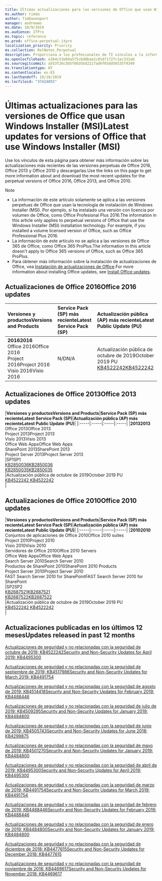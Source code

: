 ```yaml
---
title: Últimas actualizaciones para las versiones de Office que usan Windows Installer (MSI)
ms.author: timda
author: TimDavenport
manager: andrewmo
ms.date: 10/9/2019
ms.audience: ITPro
ms.topic: reference
ms.prod: office-perpetual-itpro
localization_priority: Priority
ms.collection: RelNotes_Perpetual
description: Proporciona a los profesionales de TI vínculos a la información de las últimas actualizaciones de las versiones perpetuas de Office 2016, Office 2013 y Office 2010.
ms.openlocfilehash: e3b4c53e69a575cbd8bae2c01d7172fc1ec331ab
ms.sourcegitcommit: a553f26c5b5f8035bd2217ad6f03dd56535f9349
ms.translationtype: HT
ms.contentlocale: es-ES
ms.lasthandoff: 10/18/2019
ms.locfileid: "37424055"
---
```

# <a name="latest-updates-for-versions-of-office-that-use-windows-installer-msi"></a><span data-ttu-id="7069c-103">Últimas actualizaciones para las versiones de Office que usan Windows Installer (MSI)</span><span class="sxs-lookup"><span data-stu-id="7069c-103">Latest updates for versions of Office that use Windows Installer (MSI)</span></span>

<span data-ttu-id="7069c-104">Use los vínculos de esta página para obtener más información sobre las actualizaciones más recientes de las versiones perpetuas de Office 2016, Office 2013 y Office 2010 y descargarlas.</span><span class="sxs-lookup"><span data-stu-id="7069c-104">Use the links on this page to get more information about and download the most recent updates for the perpetual versions of Office 2016, Office 2013, and Office 2010.</span></span>
  
 
> [!NOTE]
> - <span data-ttu-id="7069c-p101">La información de este artículo solamente se aplica a las versiones perpetuas de Office que usan la tecnología de instalación de Windows Installer (MSI). Por ejemplo, si ha instalado una versión con licencia por volumen de Office, como Office Profesional Plus 2016.</span><span class="sxs-lookup"><span data-stu-id="7069c-p101">The information in this article only applies to perpetual versions of Office that use the Windows Installer (MSI) installation technology. For example, if you installed a volume licensed version of Office, such as Office Professional Plus 2016.</span></span>
> - <span data-ttu-id="7069c-107">La información de este artículo no se aplica a las versiones de Office 365 de Office, como Office 365 ProPlus.</span><span class="sxs-lookup"><span data-stu-id="7069c-107">The information in this article doesn't apply to Office 365 versions of Office, such as Office 365 ProPlus.</span></span>
> - <span data-ttu-id="7069c-108">Para obtener más información sobre la instalación de actualizaciones de Office, vea [Instalación de actualizaciones de Office](https://support.office.com/article/2ab296f3-7f03-43a2-8e50-46de917611c5).</span><span class="sxs-lookup"><span data-stu-id="7069c-108">For more information about installing Office updates, see [Install Office updates](https://support.office.com/article/2ab296f3-7f03-43a2-8e50-46de917611c5).</span></span> 


## <a name="office-2016-updates"></a><span data-ttu-id="7069c-109">Actualizaciones de Office 2016</span><span class="sxs-lookup"><span data-stu-id="7069c-109">Office 2016 updates</span></span>

|<span data-ttu-id="7069c-110">**Versiones y productos**</span><span class="sxs-lookup"><span data-stu-id="7069c-110">**Versions and Products**</span></span>|<span data-ttu-id="7069c-111">**Service Pack (SP) más reciente**</span><span class="sxs-lookup"><span data-stu-id="7069c-111">**Latest Service Pack (SP)**</span></span>|<span data-ttu-id="7069c-112">**Actualización pública (AP) más reciente**</span><span class="sxs-lookup"><span data-stu-id="7069c-112">**Latest Public Update (PU)**</span></span>|
|:-----|:-----|:-----|
|<span data-ttu-id="7069c-113">**2016**</span><span class="sxs-lookup"><span data-stu-id="7069c-113">**2016**</span></span> <br/> <span data-ttu-id="7069c-114">Office 2016</span><span class="sxs-lookup"><span data-stu-id="7069c-114">Office 2016</span></span>  <br/> <span data-ttu-id="7069c-115">Project 2016</span><span class="sxs-lookup"><span data-stu-id="7069c-115">Project 2016</span></span>  <br/> <span data-ttu-id="7069c-116">Visio 2016</span><span class="sxs-lookup"><span data-stu-id="7069c-116">Visio 2016</span></span>  <br/> |<span data-ttu-id="7069c-117">N/D</span><span class="sxs-lookup"><span data-stu-id="7069c-117">N/A</span></span>  <br/> |<span data-ttu-id="7069c-118">Actualización pública de octubre de 2019</span><span class="sxs-lookup"><span data-stu-id="7069c-118">October 2019 PU</span></span>  <br/> [<span data-ttu-id="7069c-119">KB4522242</span><span class="sxs-lookup"><span data-stu-id="7069c-119">KB4522242</span></span>](https://support.microsoft.com/help/4522242) <br/> |
   
## <a name="office-2013-updates"></a><span data-ttu-id="7069c-120">Actualizaciones de Office 2013</span><span class="sxs-lookup"><span data-stu-id="7069c-120">Office 2013 updates</span></span>

|<span data-ttu-id="7069c-121">**Versiones y productos**</span><span class="sxs-lookup"><span data-stu-id="7069c-121">**Versions and Products**</span></span>|<span data-ttu-id="7069c-122">**Service Pack (SP) más reciente**</span><span class="sxs-lookup"><span data-stu-id="7069c-122">**Latest Service Pack (SP)**</span></span>|<span data-ttu-id="7069c-123">**Actualización pública (AP) más reciente**</span><span class="sxs-lookup"><span data-stu-id="7069c-123">**Latest Public Update (PU)**</span></span>|
|:-----|:-----|:-----|:-----|
|<span data-ttu-id="7069c-124">**2013**</span><span class="sxs-lookup"><span data-stu-id="7069c-124">**2013**</span></span> <br/> <span data-ttu-id="7069c-125">Office 2013</span><span class="sxs-lookup"><span data-stu-id="7069c-125">Office 2013</span></span>  <br/> <span data-ttu-id="7069c-126">Project 2013</span><span class="sxs-lookup"><span data-stu-id="7069c-126">Project 2013</span></span>  <br/> <span data-ttu-id="7069c-127">Visio 2013</span><span class="sxs-lookup"><span data-stu-id="7069c-127">Visio 2013</span></span>  <br/> <span data-ttu-id="7069c-128">Office Web Apps</span><span class="sxs-lookup"><span data-stu-id="7069c-128">Office Web Apps</span></span>  <br/> <span data-ttu-id="7069c-129">SharePoint 2013</span><span class="sxs-lookup"><span data-stu-id="7069c-129">SharePoint 2013</span></span>  <br/> <span data-ttu-id="7069c-130">Project Server 2013</span><span class="sxs-lookup"><span data-stu-id="7069c-130">Project Server 2013</span></span>  <br/> |<span data-ttu-id="7069c-131">SP1</span><span class="sxs-lookup"><span data-stu-id="7069c-131">SP1</span></span> <br/> [<span data-ttu-id="7069c-132">KB2850036</span><span class="sxs-lookup"><span data-stu-id="7069c-132">KB2850036</span></span>](https://support.microsoft.com/kb/2850036) <br/>[<span data-ttu-id="7069c-133">KB2850035</span><span class="sxs-lookup"><span data-stu-id="7069c-133">KB2850035</span></span>](https://support.microsoft.com/kb/2850035) <br/> |<span data-ttu-id="7069c-134">Actualización pública de octubre de 2019</span><span class="sxs-lookup"><span data-stu-id="7069c-134">October 2019 PU</span></span>  <br/> [<span data-ttu-id="7069c-135">KB4522242 </span><span class="sxs-lookup"><span data-stu-id="7069c-135">KB4522242 </span></span>](https://support.microsoft.com/help/4522242 ) <br/> |
   
## <a name="office-2010-updates"></a><span data-ttu-id="7069c-136">Actualizaciones de Office 2010</span><span class="sxs-lookup"><span data-stu-id="7069c-136">Office 2010 updates</span></span>

|<span data-ttu-id="7069c-137">**Versiones y productos**</span><span class="sxs-lookup"><span data-stu-id="7069c-137">**Versions and Products**</span></span>|<span data-ttu-id="7069c-138">**Service Pack (SP) más reciente**</span><span class="sxs-lookup"><span data-stu-id="7069c-138">**Latest Service Pack (SP)**</span></span>|<span data-ttu-id="7069c-139">**Actualización pública (AP) más reciente**</span><span class="sxs-lookup"><span data-stu-id="7069c-139">**Latest Public Update (PU)**</span></span>|
|:-----|:-----|:-----|:-----|
|<span data-ttu-id="7069c-140">**2010**</span><span class="sxs-lookup"><span data-stu-id="7069c-140">**2010**</span></span> <br/> <span data-ttu-id="7069c-141">Conjuntos de aplicaciones de Office 2010</span><span class="sxs-lookup"><span data-stu-id="7069c-141">Office 2010 suites</span></span>  <br/> <span data-ttu-id="7069c-142">Project 2010</span><span class="sxs-lookup"><span data-stu-id="7069c-142">Project 2010</span></span>  <br/> <span data-ttu-id="7069c-143">Visio 2010</span><span class="sxs-lookup"><span data-stu-id="7069c-143">Visio 2010</span></span>  <br/> <span data-ttu-id="7069c-144">Servidores de Office 2010</span><span class="sxs-lookup"><span data-stu-id="7069c-144">Office 2010 Servers</span></span>  <br/> <span data-ttu-id="7069c-145">Office Web Apps</span><span class="sxs-lookup"><span data-stu-id="7069c-145">Office Web Apps</span></span>  <br/> <span data-ttu-id="7069c-146">Search Server 2010</span><span class="sxs-lookup"><span data-stu-id="7069c-146">Search Server 2010</span></span>  <br/> <span data-ttu-id="7069c-147">Productos de SharePoint 2010</span><span class="sxs-lookup"><span data-stu-id="7069c-147">SharePoint 2010 Products</span></span>  <br/> <span data-ttu-id="7069c-148">Project Server 2010</span><span class="sxs-lookup"><span data-stu-id="7069c-148">Project Server 2010</span></span>  <br/> <span data-ttu-id="7069c-149">FAST Search Server 2010 for SharePoint</span><span class="sxs-lookup"><span data-stu-id="7069c-149">FAST Search Server 2010 for SharePoint</span></span>  <br/> |<span data-ttu-id="7069c-150">SP2</span><span class="sxs-lookup"><span data-stu-id="7069c-150">SP2</span></span> <br/>[<span data-ttu-id="7069c-151">KB2687521</span><span class="sxs-lookup"><span data-stu-id="7069c-151">KB2687521</span></span>](https://support.microsoft.com/kb/2687521) <br/> [<span data-ttu-id="7069c-152">KB2687522</span><span class="sxs-lookup"><span data-stu-id="7069c-152">KB2687522</span></span>](https://support.microsoft.com/kb/2687522) <br/> |<span data-ttu-id="7069c-153">Actualización pública de octubre de 2019</span><span class="sxs-lookup"><span data-stu-id="7069c-153">October 2019 PU</span></span>  <br/> [<span data-ttu-id="7069c-154">KB4522242 </span><span class="sxs-lookup"><span data-stu-id="7069c-154">KB4522242 </span></span>](https://support.microsoft.com/help/4522242 ) <br/>|
   

   
## <a name="updates-released-in-past-12-months"></a><span data-ttu-id="7069c-155">Actualizaciones publicadas en los últimos 12 meses</span><span class="sxs-lookup"><span data-stu-id="7069c-155">Updates released in past 12 months</span></span>

[<span data-ttu-id="7069c-156">Actualizaciones de seguridad y no relacionadas con la seguridad de octubre de 2019: KB4522242</span><span class="sxs-lookup"><span data-stu-id="7069c-156">Security and Non-Security Updates for April 2019: KB4495300</span></span>](https://support.microsoft.com/help/4522242)

[<span data-ttu-id="7069c-157">Actualizaciones de seguridad y no relacionadas con la seguridad de septiembre de 2019: KB4517986</span><span class="sxs-lookup"><span data-stu-id="7069c-157">Security and Non-Security Updates for March 2019: KB4491754</span></span>](https://support.microsoft.com/help/4517986 )

[<span data-ttu-id="7069c-158">Actualizaciones de seguridad y no relacionadas con la seguridad de agosto de 2019: KB4514418</span><span class="sxs-lookup"><span data-stu-id="7069c-158">Security and Non-Security Updates for February 2019: KB4488446</span></span>](https://support.microsoft.com/help/4514418)

[<span data-ttu-id="7069c-159">Actualizaciones de seguridad y no relacionadas con la seguridad de julio de 2019: KB4509295</span><span class="sxs-lookup"><span data-stu-id="7069c-159">Security and Non-Security Updates for January 2019: KB4484800</span></span>](https://support.microsoft.com/help/4509295)

[<span data-ttu-id="7069c-160">Actualizaciones de seguridad y no relacionadas con la seguridad de junio de 2019: KB4505743</span><span class="sxs-lookup"><span data-stu-id="7069c-160">Security and Non-Security Updates for June 2018: KB4299875</span></span>](https://support.microsoft.com/help/4505743)

[<span data-ttu-id="7069c-161">Actualizaciones de seguridad y no relacionadas con la seguridad de mayo de 2019: KB4501270</span><span class="sxs-lookup"><span data-stu-id="7069c-161">Security and Non-Security Updates for January 2019: KB4484800</span></span>](https://support.microsoft.com/es-ES/help/4501270)

[<span data-ttu-id="7069c-162">Actualizaciones de seguridad y no relacionadas con la seguridad de abril de 2019: KB4495300</span><span class="sxs-lookup"><span data-stu-id="7069c-162">Security and Non-Security Updates for April 2019: KB4495300</span></span>](https://support.microsoft.com/es-ES/help/4495300)

[<span data-ttu-id="7069c-163">Actualizaciones de seguridad y no relacionadas con la seguridad de marzo de 2019: KB4491754</span><span class="sxs-lookup"><span data-stu-id="7069c-163">Security and Non-Security Updates for March 2019: KB4491754</span></span>](https://support.microsoft.com/es-ES/help/4491754) 

[<span data-ttu-id="7069c-164">Actualizaciones de seguridad y no relacionadas con la seguridad de febrero de 2019: KB4488446</span><span class="sxs-lookup"><span data-stu-id="7069c-164">Security and Non-Security Updates for February 2019: KB4488446</span></span>](https://support.microsoft.com/help/4488446)

[<span data-ttu-id="7069c-165">Actualizaciones de seguridad y no relacionadas con la seguridad de enero de 2019: KB4484800</span><span class="sxs-lookup"><span data-stu-id="7069c-165">Security and Non-Security Updates for January 2019: KB4484800</span></span>](https://support.microsoft.com/help/4484800)

[<span data-ttu-id="7069c-166">Actualizaciones de seguridad y no relacionadas con la seguridad de diciembre de 2018: KB4477615</span><span class="sxs-lookup"><span data-stu-id="7069c-166">Security and Non-Security Updates for December 2018: KB4477615</span></span>](https://support.microsoft.com/help/4477615)

[<span data-ttu-id="7069c-167">Actualizaciones de seguridad y no relacionadas con la seguridad de noviembre de 2018: KB4469617</span><span class="sxs-lookup"><span data-stu-id="7069c-167">Security and Non-Security Updates for November 2018: KB4469617</span></span>](https://support.microsoft.com/help/4469617)



 

   

   

  


  
 
  
 
  

  
   
  
